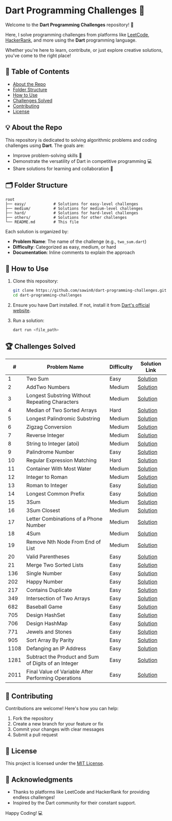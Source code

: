 # Dart Programming Challenges 🚀

Welcome to the **Dart Programming Challenges** repository! 🎉

Here, I solve programming challenges from platforms like [LeetCode](https://leetcode.com/), [HackerRank](https://www.hackerrank.com/), and more using the **Dart** programming language.

Whether you're here to learn, contribute, or just explore creative solutions, you've come to the right place!

## 📝 Table of Contents

* [About the Repo](#about-the-repo)
* [Folder Structure](#folder-structure)
* [How to Use](#how-to-use)
* [Challenges Solved](#challenges-solved)
* [Contributing](#contributing)
* [License](#license)

## 💡 About the Repo

This repository is dedicated to solving algorithmic problems and coding challenges using **Dart**. The goals are:

* Improve problem-solving skills 🧠
* Demonstrate the versatility of Dart in competitive programming 💻
* Share solutions for learning and collaboration 🤝

## 🗂️ Folder Structure

```plaintext
root
├── easy/            # Solutions for easy-level challenges
├── medium/          # Solutions for medium-level challenges
├── hard/            # Solutions for hard-level challenges
├── others/          # Solutions for other challenges
└── README.md        # This file
```

Each solution is organized by:

* **Problem Name**: The name of the challenge (e.g., `two_sum.dart`)
* **Difficulty**: Categorized as easy, medium, or hard
* **Documentation**: Inline comments to explain the approach

## 🚀 How to Use

1. Clone this repository:
   ```bash
   git clone https://github.com/sawin0/dart-programming-challenges.git
   cd dart-programming-challenges
   ```

2. Ensure you have Dart installed. If not, install it from [Dart's official website](https://dart.dev/get-dart).

3. Run a solution:
   ```bash
   dart run <file_path>
   ```

## 🏆 Challenges Solved

| # | Problem Name | Difficulty | Solution Link |
|----|--------------|------------|---------------|
| 1 | Two Sum | Easy | [Solution](easy/two_sum.dart) |
| 2 | AddTwo Numbers | Medium | [Solution](easy/two_sum.dart) |
| 3 | Longest Substring Without Repeating Characters | Medium | [Solution](medium/longest_substring_without_repeating.dart) |
| 4 | Median of Two Sorted Arrays | Hard | [Solution](hard/median_of_two_sorted_arrays.dart) |
| 5 | Longest Palindromic Substring | Medium | [Solution](medium/longest_palindromic_substring.dart) |
| 6 | Zigzag Conversion | Medium | [Solution](medium/zigzag_conversion.dart) |
| 7 | Reverse Integer | Medium | [Solution](medium/reverse_integer.dart) |
| 8 | String to Integer (atoi) | Medium | [Solution](medium/string_to_integer_(atoi).dart) |
| 9 | Palindrome Number | Easy | [Solution](medium/palindrome_number.dart) |
| 10 | Regular Expression Matching | Hard | [Solution](hard/regular_expression_matching.dart) |
| 11 | Container With Most Water | Medium | [Solution](medium/container_with_most_water.dart) |
| 12 | Integer to Roman | Medium | [Solution](medium/integer_to_roman.dart) |
| 13 | Roman to Integer | Easy | [Solution](medium/roman_to_integer.dart) |
| 14 | Longest Common Prefix | Easy | [Solution](easy/longest_common_prefix.dart) |
| 15 | 3Sum | Medium | [Solution](medium/3_sum.dart) |
| 16 | 3Sum Closest | Medium | [Solution](medium/3_sum_closest.dart) |
| 17 | Letter Combinations of a Phone Number | Medium | [Solution](medium/letter_combinations_of_a_phone_number.dart) |
| 18 | 4Sum | Medium | [Solution](medium/4_sum.dart) |
| 19 | Remove Nth Node From End of List | Medium | [Solution](medium/remove_nth_node_from_end_of_list.dart) |
| 20 | Valid Parentheses | Easy | [Solution](easy/valid_parentheses.dart) |
| 21 | Merge Two Sorted Lists | Easy | [Solution](easy/merge_two_sorted_lists.dart) |
| 136 | Single Number | Easy | [Solution](easy/single_number.dart) |
| 202 | Happy Number | Easy | [Solution](easy/happy_number.dart) |
| 217 | Contains Duplicate | Easy | [Solution](easy/contains_duplicate.dart) |
| 349 | Intersection of Two Arrays | Easy | [Solution](easy/intersection_of_two_array.dart) |
| 682 | Baseball Game | Easy | [Solution](easy/baseball_game.dart) |
| 705 | Design HashSet | Easy | [Solution](easy/design_hashset.dart) |
| 706 | Design HashMap | Easy | [Solution](easy/design_hashmap.dart) |
| 771 | Jewels and Stones | Easy | [Solution](hard/jewels_and_stones.dart) |
| 905 | Sort Array By Parity | Easy | [Solution](easy/sort_array_by_parity.dart) |
| 1108 | Defanging an IP Address | Easy | [Solution](medium/defanging_ip_address.dart) |
|1281 | Subtract the Product and Sum of Digits of an Integer | Easy | [Solution](easy/subtract_the_product_and_sum_of_digits_of_an_integer.dart) |
| 2011 | Final Value of Variable After Performing Operations | Easy | [Solution](medium/final_value_after_operation.dart) |



## 🤝 Contributing

Contributions are welcome! Here's how you can help:

1. Fork the repository
2. Create a new branch for your feature or fix
3. Commit your changes with clear messages
4. Submit a pull request

## 📜 License

This project is licensed under the [MIT License](LICENSE).

## 🌟 Acknowledgments

* Thanks to platforms like LeetCode and HackerRank for providing endless challenges!
* Inspired by the Dart community for their constant support.

Happy Coding! 💻
